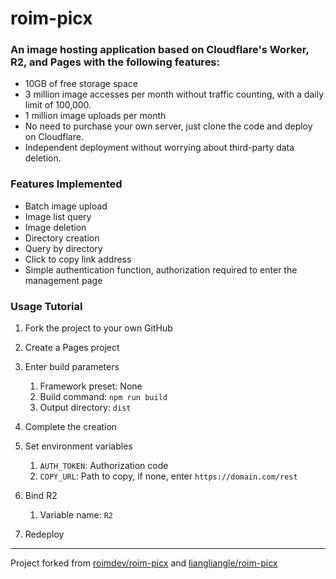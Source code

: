 # roim-picx

### An image hosting application based on Cloudflare's Worker, R2, and Pages with the following features:

* 10GB of free storage space
* 3 million image accesses per month without traffic counting, with a daily limit of 100,000.
* 1 million image uploads per month
* No need to purchase your own server, just clone the code and deploy on Cloudflare.
* Independent deployment without worrying about third-party data deletion.

### Features Implemented

* Batch image upload
* Image list query
* Image deletion
* Directory creation
* Query by directory
* Click to copy link address
* Simple authentication function, authorization required to enter the management page

### Usage Tutorial

1. Fork the project to your own GitHub
2. Create a Pages project
3. Enter build parameters

    1. Framework preset: None
    2. Build command: `npm run build`
    3. Output directory: `dist`
4. Complete the creation
5. Set environment variables

    1. `AUTH_TOKEN`: Authorization code
    2. `COPY_URL`: Path to copy, if none, enter `https://domain.com/rest`
6. Bind R2

    1. Variable name: `R2`
7. Redeploy

---

Project forked from [roimdev/roim-picx](https://github.com/roimdev/roim-picx) and [liangliangle/roim-picx](https://github.com/liangliangle/roim-picx)
